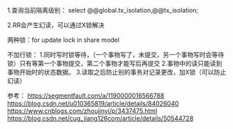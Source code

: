 1.查询当前隔离级别：
    select @@global.tx_isolation,@@tx_isolation;
    
2.RR会产生幻读，可以通过X锁解决

两种锁：for update 
        lock in share model


不加行锁：
    1.同时写时锁等待，（一个事物写了，未提交，另一个事物写时会等待锁）只有等第一个事物提交，第二个事物才能写后再提交
    2.事物中的读只能读到事物开始时的状态数据。
    3.读取之后防止别的事务对记录更改，加X锁（可以防止幻读）

参考：
https://segmentfault.com/a/1190000016566788
https://blog.csdn.net/u010365819/article/details/84026040
https://www.cnblogs.com/zhoujinyi/p/3437475.html
https://blog.csdn.net/cug_jiang126com/article/details/50544728

